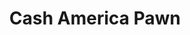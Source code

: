 ---
title: "Cash America Pawn"
url: /indianapolis/cash-america-pawn-north-shortridge-road/
shop: Leiher
---